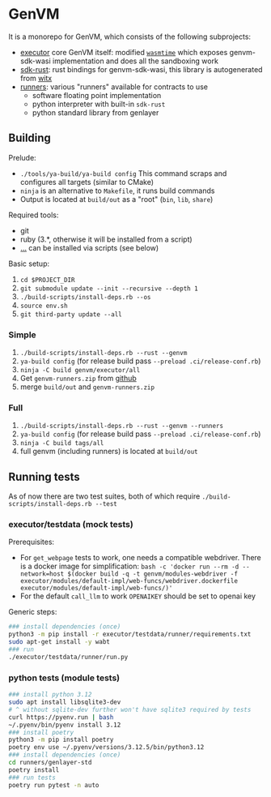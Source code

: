 # GenVM
It is a monorepo for GenVM, which consists of the following subprojects:
- [executor](./executor/) core GenVM itself: modified [`wasmtime`](https://wasmtime.dev) which exposes genvm-sdk-wasi implementation and does all the sandboxing work
- [sdk-rust](./sdk-rust/): rust bindings for genvm-sdk-wasi, this library is autogenerated from [witx](./executor/src/wasi/witx/genlayer_sdk.witx)
- [runners](./runners/): various "runners" available for contracts to use
    - software floating point implementation
    - python interpreter with built-in `sdk-rust`
    - python standard library from genlayer

## Building

Prelude:
- `./tools/ya-build/ya-build config`
  This command scraps and configures all targets (similar to CMake)
- `ninja` is an alternative to `Makefile`, it runs build commands
- Output is located at `build/out` as a "root" (`bin`, `lib`, `share`)

Required tools:
- git
- ruby (3.\*, otherwise it will be installed from a script)
- [...](./build-scripts/src/ubuntu.sh) can be installed via scripts (see below)

Basic setup:
1. `cd $PROJECT_DIR`
2. `git submodule update --init --recursive --depth 1`
3. `./build-scripts/install-deps.rb --os`
4. `source env.sh`
5. `git third-party update --all`

### Simple

1. `./build-scripts/install-deps.rb --rust --genvm`
2. `ya-build config` (for release build pass `--preload .ci/release-conf.rb`)
3. `ninja -C build genvm/executor/all`
4. Get `genvm-runners.zip` from [github](https://github.com/yeagerai/genvm)
5. merge `build/out` and `genvm-runners.zip`

### Full

1. `./build-scripts/install-deps.rb --rust --genvm --runners`
2. `ya-build config` (for release build pass `--preload .ci/release-conf.rb`)
3. `ninja -C build tags/all`
4. full genvm (including runners) is located at `build/out`

## Running tests
As of now there are two test suites, both of which require `./build-scripts/install-deps.rb --test`

### executor/testdata (mock tests)
Prerequisites:
- For `get_webpage` tests to work, one needs a compatible webdriver. There is a docker image for simplification: `bash -c 'docker run --rm -d --network=host $(docker build -q -t genvm/modules-webdriver -f executor/modules/default-impl/web-funcs/webdriver.dockerfile executor/modules/default-impl/web-funcs/)'`
- For the default `call_llm` to work `OPENAIKEY` should be set to openai key

Generic steps:
```bash
### install dependencies (once)
python3 -m pip install -r executor/testdata/runner/requirements.txt
sudo apt-get install -y wabt
### run
./executor/testdata/runner/run.py
```

### python tests (module tests)
```bash
### install python 3.12
sudo apt install libsqlite3-dev
# ^ without sqlite-dev further won't have sqlite3 required by tests
curl https://pyenv.run | bash
~/.pyenv/bin/pyenv install 3.12
### install poetry
python3 -m pip install poetry
poetry env use ~/.pyenv/versions/3.12.5/bin/python3.12
### install dependencies (once)
cd runners/genlayer-std
poetry install
### run tests
poetry run pytest -n auto
```
